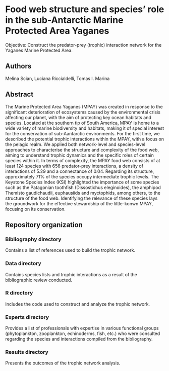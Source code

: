 # Food web structure and species’ role in the sub-Antarctic Marine Protected Area Yaganes
Objective: Construct the predator-prey (trophic) interaction network for the Yaganes Marine Protected Area.

## Authors
Melina Scian, Luciana Riccialdelli, Tomas I. Marina

## Abstract 
The Marine Protected Area Yaganes (MPAY) was created in response to the significant deterioration of  ecosystems caused by  the environmental crisis  affecting our planet, with the aim of protecting key ocean habitats and species. Located at the southern tip of South America, MPAY is home to a wide variety of marine biodiversity and habitats,  making it of ​​special interest for the conservation of sub-Aantarctic environments. For the first time, we described the potential trophic interactions within the MPAY, with a focus on the pelagic realm. We applied both network-level and  species-level approaches to characterise the structure and complexity of the food web, aiming to understand trophic dynamics and the specific roles of certain species within it. In terms of complexity, the MPAY food web consists of at least 124 species with 656 predator-prey interactions, a density of interactions of 5.29 and a connectance of 0.04. Regarding its structure, approximately 71% of the species occupy intermediate trophic levels. The Keystone Species Index (KSI) highlighted the importance of some species such as the Patagonian toothfish (Dissostichus eleginoides), the amphipod Themisto gaudichaudii, euphausiids and myctophids, among others, to the structure of the food web. Identifying the relevance of these species lays the groundwork for the effective stewardship of the little-konwn MPAY, focusing on its conservation.

## Repository organization

### Bibliography directory
Contains a list of references used to build the trophic network.

### Data directory
Contains species lists and trophic interactions as a result of the bibliographic review conducted.

### R directory
Includes the code used to construct and analyze the trophic network.

### Experts directory
Provides a list of professionals with expertise in various functional groups (phytoplankton, zooplankton, echinoderms, fish, etc.) who were consulted regarding the species and interactions compiled from the bibliography.

### Results directory 
Presents the outcomes of the trophic network analysis.
